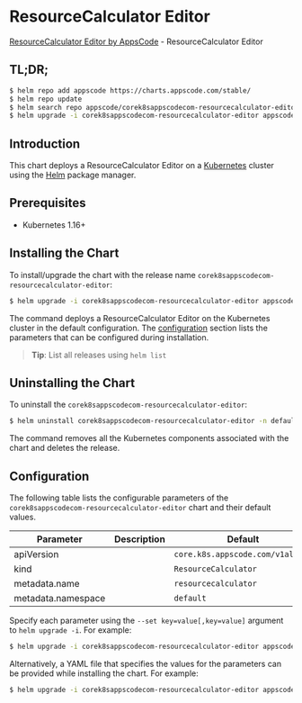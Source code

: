 # ResourceCalculator Editor

[ResourceCalculator Editor by AppsCode](https://byte.builders) - ResourceCalculator Editor

## TL;DR;

```bash
$ helm repo add appscode https://charts.appscode.com/stable/
$ helm repo update
$ helm search repo appscode/corek8sappscodecom-resourcecalculator-editor --version=v0.26.0
$ helm upgrade -i corek8sappscodecom-resourcecalculator-editor appscode/corek8sappscodecom-resourcecalculator-editor -n default --create-namespace --version=v0.26.0
```

## Introduction

This chart deploys a ResourceCalculator Editor on a [Kubernetes](http://kubernetes.io) cluster using the [Helm](https://helm.sh) package manager.

## Prerequisites

- Kubernetes 1.16+

## Installing the Chart

To install/upgrade the chart with the release name `corek8sappscodecom-resourcecalculator-editor`:

```bash
$ helm upgrade -i corek8sappscodecom-resourcecalculator-editor appscode/corek8sappscodecom-resourcecalculator-editor -n default --create-namespace --version=v0.26.0
```

The command deploys a ResourceCalculator Editor on the Kubernetes cluster in the default configuration. The [configuration](#configuration) section lists the parameters that can be configured during installation.

> **Tip**: List all releases using `helm list`

## Uninstalling the Chart

To uninstall the `corek8sappscodecom-resourcecalculator-editor`:

```bash
$ helm uninstall corek8sappscodecom-resourcecalculator-editor -n default
```

The command removes all the Kubernetes components associated with the chart and deletes the release.

## Configuration

The following table lists the configurable parameters of the `corek8sappscodecom-resourcecalculator-editor` chart and their default values.

|     Parameter      | Description |                   Default                   |
|--------------------|-------------|---------------------------------------------|
| apiVersion         |             | <code>core.k8s.appscode.com/v1alpha1</code> |
| kind               |             | <code>ResourceCalculator</code>             |
| metadata.name      |             | <code>resourcecalculator</code>             |
| metadata.namespace |             | <code>default</code>                        |


Specify each parameter using the `--set key=value[,key=value]` argument to `helm upgrade -i`. For example:

```bash
$ helm upgrade -i corek8sappscodecom-resourcecalculator-editor appscode/corek8sappscodecom-resourcecalculator-editor -n default --create-namespace --version=v0.26.0 --set apiVersion=core.k8s.appscode.com/v1alpha1
```

Alternatively, a YAML file that specifies the values for the parameters can be provided while
installing the chart. For example:

```bash
$ helm upgrade -i corek8sappscodecom-resourcecalculator-editor appscode/corek8sappscodecom-resourcecalculator-editor -n default --create-namespace --version=v0.26.0 --values values.yaml
```
